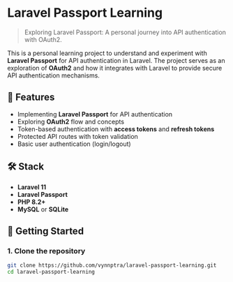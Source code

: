 # Laravel Passport Learning

> Exploring Laravel Passport: A personal journey into API authentication with OAuth2.

This is a personal learning project to understand and experiment with **Laravel Passport** for API authentication in Laravel. The project serves as an exploration of **OAuth2** and how it integrates with Laravel to provide secure API authentication mechanisms.

## 🧠 Features

- Implementing **Laravel Passport** for API authentication
- Exploring **OAuth2** flow and concepts
- Token-based authentication with **access tokens** and **refresh tokens**
- Protected API routes with token validation
- Basic user authentication (login/logout)

## 🛠️ Stack

- **Laravel 11**
- **Laravel Passport**
- **PHP 8.2+**
- **MySQL** or **SQLite**

## 🚀 Getting Started

### 1. Clone the repository
```bash
git clone https://github.com/vynnptra/laravel-passport-learning.git
cd laravel-passport-learning
